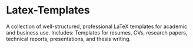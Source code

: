 # Latex-Templates
A collection of well-structured, professional LaTeX templates for academic and business use. Includes: Templates for resumes, CVs, research papers, technical reports, presentations, and thesis writing.
